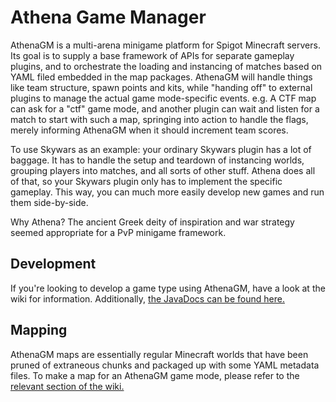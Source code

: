 # Athena Game Manager

AthenaGM is a multi-arena minigame platform for Spigot Minecraft servers. Its goal is to supply a base framework of APIs for separate gameplay plugins, and to orchestrate the loading and instancing of matches based on YAML filed embedded in the map packages. AthenaGM will handle things like team structure, spawn points and kits, while "handing off" to external plugins to manage the actual game mode-specific events. e.g. A CTF map can ask for a "ctf" game mode, and another plugin can wait and listen for a match to start with such a map, springing into action to handle the flags, merely informing AthenaGM when it should increment team scores.

To use Skywars as an example: your ordinary Skywars plugin has a lot of baggage. It has to handle the setup and teardown of instancing worlds, grouping players into matches, and all sorts of other stuff. Athena does all of that, so your Skywars plugin only has to implement the specific gameplay. This way, you can much more easily develop new games and run them side-by-side.

Why Athena? The ancient Greek deity of inspiration and war strategy seemed appropriate for a PvP minigame framework.

## Development

If you're looking to develop a game type using AthenaGM, have a look at the wiki for information. Additionally, [the JavaDocs can be found here.](http://javadoc.rdwl.xyz/athenagm/apidocs/)

## Mapping

AthenaGM maps are essentially regular Minecraft worlds that have been pruned of extraneous chunks and packaged up with some YAML metadata files. To make a map for an AthenaGM game mode, please refer to the [relevant section of the wiki.](https://github.com/redwallhp/AthenaGM/wiki)
